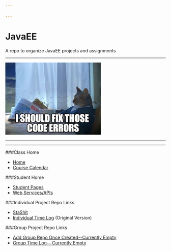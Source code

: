 ```yaml
---

---
```


# JavaEE
A repo to organize JavaEE projects and assignments

---

![Kitten Boat](images/codeCatBoat.jpg)

---

---

###Class Home 
- [Home](https://github.com/MadJavaEntFall2016/home)
- [Course Calendar](https://github.com/MadJavaEntFall2016/home/blob/master/CourseCalendar.md)


###Student Home 
- [Student Pages](https://github.com/MadJavaEntFall2016/student)
- [Web Services/APIs](http://www.programmableweb.com/)

###Individual Project Repo Links
- [StaShit](https://github.com/tkinsman/storeShare)
- [Individual Time Log](https://github.com/tkinsman/storeShare/blob/master/timeLog.md) (Original Version)

###Group Project Repo Links
- [Add Group Repo Once Created--Currently Empty]()
- [Group Time Log-- Currently Empty]()
